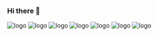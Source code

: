 ### Hi there 👋
![logo](https://img.shields.io/badge/python-%233776AB.svg?&style=flat-square&logo=python&logoColor=white)
![logo](https://img.shields.io/badge/html5%20-%23E34F26.svg?&style=for-the-badge&logo=html5&logoColor=white)
![logo](https://img.shields.io/badge/css3%20-%231572B6.svg?&style=for-the-badge&logo=css3&logoColor=white)
![logo](https://img.shields.io/badge/bootstrap%20-%23563D7C.svg?&style=for-the-badge&logo=bootstrap&logoColor=white)
![logo](https://img.shields.io/badge/django%20-%23092E20.svg?&style=for-the-badge&logo=django&logoColor=white)
![logo](https://img.shields.io/badge/postgres-%23316192.svg?&style=for-the-badge&logo=postgresql&logoColor=white)
![logo](https://img.shields.io/badge/Microsoft%20Office-D83B01?logo=microsoft-office&logoColor=white&style=for-the-badge) 
<!--
**AzhariRamadhan/AzhariRamadhan** is a ✨ _special_ ✨ repository because its `README.md` (this file) appears on your GitHub profile.

Here are some ideas to get you started:

- 🔭 I’m currently working on ...
- 🌱 I’m currently learning ...
- 👯 I’m looking to collaborate on ...
- 🤔 I’m looking for help with ...
- 💬 Ask me about ...
- 📫 How to reach me: ...
- 😄 Pronouns: ...
- ⚡ Fun fact: ...
-->
